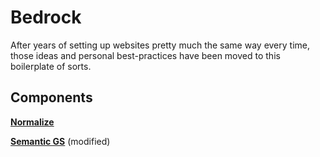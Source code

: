 # Bedrock

After years of setting up websites pretty much the same way every time, those ideas and personal best-practices have been moved to this boilerplate of sorts.

## Components

**[Normalize](https://github.com/necolas/normalize.css/)**

**[Semantic GS](https://github.com/tylertate/semantic.gs)** (modified)

